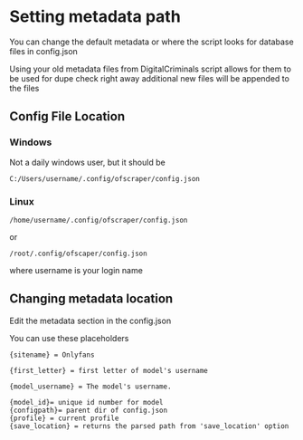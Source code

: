 # Setting metadata path

You can change the default metadata or where the script looks for database files in config.json

Using your old metadata files from DigitalCriminals script allows for them to be used for dupe check right away additional new files will be appended to the files

## Config File Location

### Windows

Not a daily windows user, but it should be

```
C:/Users/username/.config/ofscraper/config.json
```

### Linux

```
/home/username/.config/ofscraper/config.json
```

or

```
/root/.config/ofscaper/config.json
```

where username is your login name

## Changing metadata location

Edit the metadata section in the config.json

You can use these placeholders

```
{sitename} = Onlyfans

{first_letter} = first letter of model's username

{model_username} = The model's username.

{model_id}= unique id number for model
{configpath}= parent dir of config.json
{profile} = current profile 
{save_location} = returns the parsed path from 'save_location' option

```
